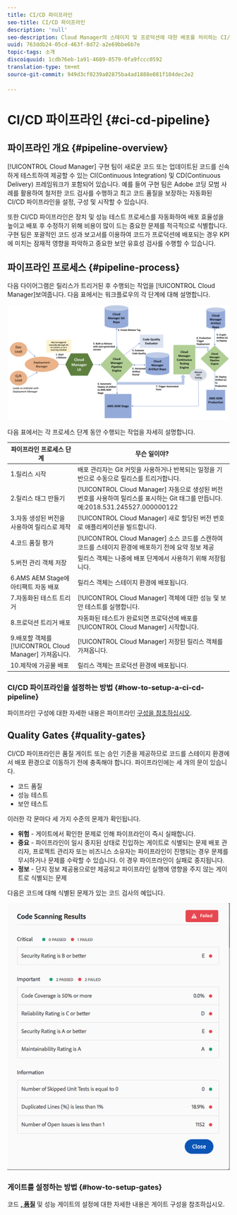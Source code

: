 ```yaml
---
title: CI/CD 파이프라인
seo-title: CI/CD 파이프라인
description: 'null'
seo-description: Cloud Manager의 스테이지 및 프로덕션에 대한 배포를 처리하는 CI/CD 파이프라인에 대해 알아보려면 이 섹션을 따르십시오.
uuid: 763ddb24-05cd-463f-8d72-a2e69bbe6b7e
topic-tags: 소개
discoiquuid: 1cdb76eb-1a91-4689-8579-0fa9fccc0592
translation-type: tm+mt
source-git-commit: 949d3cf0239a02875ba4ad1888e081f104dec2e2

---
```



# CI/CD 파이프라인 {#ci-cd-pipeline}

## 파이프라인 개요 {#pipeline-overview}

[!UICONTROL Cloud Manager] 구현 팀이 새로운 코드 또는 업데이트된 코드를 신속하게 테스트하여 제공할 수 있는 CI(Continuous Integration) 및 CD(Continuous Delivery) 프레임워크가 포함되어 있습니다. 예를 들어 구현 팀은 Adobe 코딩 모범 사례를 활용하여 철저한 코드 검사를 수행하고 최고 코드 품질을 보장하는 자동화된 CI/CD 파이프라인을 설정, 구성 및 시작할 수 있습니다.

또한 CI/CD 파이프라인은 장치 및 성능 테스트 프로세스를 자동화하여 배포 효율성을 높이고 배포 후 수정하기 위해 비용이 많이 드는 중요한 문제를 적극적으로 식별합니다. 구현 팀은 포괄적인 코드 성과 보고서를 이용하여 코드가 프로덕션에 배포되는 경우 KPI에 미치는 잠재적 영향을 파악하고 중요한 보안 유효성 검사를 수행할 수 있습니다.

## 파이프라인 프로세스 {#pipeline-process}

다음 다이어그램은 릴리스가 트리거된 후 수행되는 작업을 [!UICONTROL Cloud Manager]보여줍니다. 다음 표에서는 워크플로우의 각 단계에 대해 설명합니다.

![](assets/screen_shot_2018-05-30at82457pm.png)

다음 표에서는 각 프로세스 단계 동안 수행되는 작업을 자세히 설명합니다.

| 파이프라인 프로세스 단계 | 무슨 일이야? |
|---|---|
| 1.릴리스 시작 | 배포 관리자는 Git 커밋을 사용하거나 반복되는 일정을 기반으로 수동으로 릴리스를 트리거합니다. |
| 2.릴리스 태그 만들기 | [!UICONTROL Cloud Manager] 자동으로 생성된 버전 번호를 사용하여 릴리스를 표시하는 Git 태그를 만듭니다. 예:2018.531.245527.000000122 |
| 3.자동 생성된 버전을 사용하여 릴리스로 제작 | [!UICONTROL Cloud Manager] 새로 할당된 버전 번호로 애플리케이션을 빌드합니다. |
| 4.코드 품질 평가 | [!UICONTROL Cloud Manager] 소스 코드를 스캔하여 코드를 스테이지 환경에 배포하기 전에 요약 정보 제공 |
| 5.버전 관리 객체 저장 | 릴리스 객체는 나중에 배포 단계에서 사용하기 위해 저장됩니다. |
| 6.AMS AEM Stage에 아티팩트 자동 배포 | 릴리스 객체는 스테이지 환경에 배포됩니다. |
| 7.자동화된 테스트 트리거 | [!UICONTROL Cloud Manager] 객체에 대한 성능 및 보안 테스트를 실행합니다. |
| 8.프로덕션 트리거 배포 | 자동화된 테스트가 완료되면 프로덕션에 배포를 [!UICONTROL Cloud Manager] 시작합니다. |
| 9.배포할 객체를 [!UICONTROL Cloud Manager] 가져옵니다. | [!UICONTROL Cloud Manager] 저장된 릴리스 객체를 가져옵니다. |
| 10.제작에 가공물 배포 | 릴리스 객체는 프로덕션 환경에 배포됩니다. |

### CI/CD 파이프라인을 설정하는 방법 {#how-to-setup-a-ci-cd-pipeline}

파이프라인 구성에 대한 자세한 내용은 파이프라인 [구성을 참조하십시오](configuring-pipeline.md).

## Quality Gates {#quality-gates}

CI/CD 파이프라인은 품질 게이트 또는 승인 기준을 제공하므로 코드를 스테이지 환경에서 배포 환경으로 이동하기 전에 충족해야 합니다. 파이프라인에는 세 개의 문이 있습니다.

* 코드 품질
* 성능 테스트
* 보안 테스트

이러한 각 문마다 세 가지 수준의 문제가 확인됩니다.

* **위험** - 게이트에서 확인한 문제로 인해 파이프라인이 즉시 실패합니다.
* **중요** - 파이프라인이 일시 중지된 상태로 진입하는 게이트로 식별되는 문제 배포 관리자, 프로젝트 관리자 또는 비즈니스 소유자는 파이프라인이 진행되는 경우 문제를 무시하거나 문제를 수락할 수 있습니다. 이 경우 파이프라인이 실패로 중지됩니다.
* **정보** - 단지 정보 제공용으로만 제공되고 파이프라인 실행에 영향을 주지 않는 게이트로 식별되는 문제

다음은 코드에 대해 식별된 문제가 있는 코드 검사의 예입니다.

![](assets/quality-gate-failed.png)

### 게이트를 설정하는 방법 {#how-to-setup-gates}

코드 **[, 품질](configuring-pipeline.md)** 및 성능 게이트의 설정에 대한 자세한 내용은 게이트 구성을 참조하십시오.
